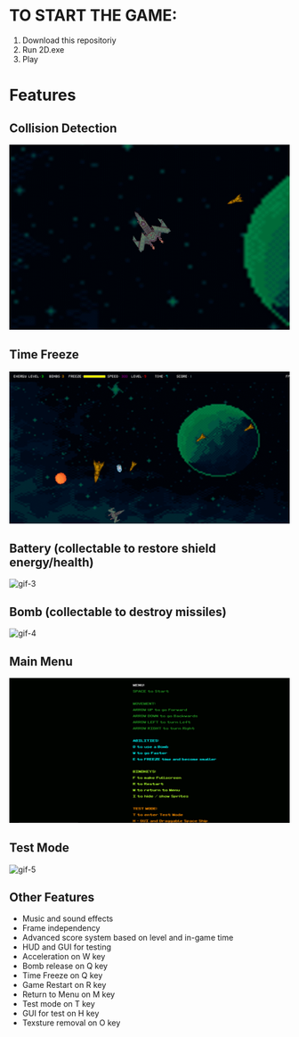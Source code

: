 # TO START THE GAME:

1. Download this repositoriy
2. Run 2D.exe
3. Play

# Features

## Collision Detection

![gif-1](gifs/gif-1-collision.gif)

## Time Freeze

![gif-2](gifs/gif-2-freeze.gif)

## Battery (collectable to restore shield energy/health)

![gif-3](gifs/gif-3-battery.gif)

## Bomb (collectable to destroy missiles)

![gif-4](gifs/gif-4-bomb.gif)

## Main Menu

![screenshot-1](images/screenshot-1-main-menu.jpg)

## Test Mode

![gif-5](gifs/gif-5-test.gif)

## Other Features

* Music and sound effects
* Frame independency
* Advanced score system based on level and in-game time
* HUD and GUI for testing
* Acceleration on W key
* Bomb release on Q key
* Time Freeze on Q key
* Game Restart on R key
* Return to Menu on M key
* Test mode on T key
* GUI for test on H key
* Texsture removal on O key

